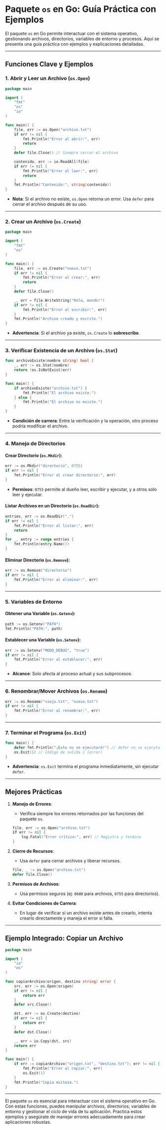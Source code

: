 # Paquete `os` en Go: Guía Práctica con Ejemplos

El paquete `os` en Go permite interactuar con el sistema operativo, gestionando archivos, directorios, variables de entorno y procesos. Aquí se presenta una guía práctica con ejemplos y explicaciones detalladas.

---

## Funciones Clave y Ejemplos

### 1. **Abrir y Leer un Archivo (`os.Open`)**
```go
package main

import (
    "fmt"
    "os"
    "io"
)

func main() {
    file, err := os.Open("archivo.txt")
    if err != nil {
        fmt.Println("Error al abrir:", err)
        return
    }
    defer file.Close() // Siempre cerrar el archivo

    contenido, err := io.ReadAll(file)
    if err != nil {
        fmt.Println("Error al leer:", err)
        return
    }
    fmt.Println("Contenido:", string(contenido))
}
```
- **Nota**: Si el archivo no existe, `os.Open` retorna un error. Usa `defer` para cerrar el archivo después de su uso.

---

### 2. **Crear un Archivo (`os.Create`)**
```go
package main

import (
    "fmt"
    "os"
)

func main() {
    file, err := os.Create("nuevo.txt")
    if err != nil {
        fmt.Println("Error al crear:", err)
        return
    }
    defer file.Close()

    _, err = file.WriteString("Hola, mundo!")
    if err != nil {
        fmt.Println("Error al escribir:", err)
    }
    fmt.Println("Archivo creado y escrito.")
}
```
- **Advertencia**: Si el archivo ya existe, `os.Create` lo **sobrescribe**.

---

### 3. **Verificar Existencia de un Archivo (`os.Stat`)**
```go
func archivoExiste(nombre string) bool {
    _, err := os.Stat(nombre)
    return !os.IsNotExist(err)
}

func main() {
    if archivoExiste("archivo.txt") {
        fmt.Println("El archivo existe.")
    } else {
        fmt.Println("El archivo no existe.")
    }
}
```
- **Condición de carrera**: Entre la verificación y la operación, otro proceso podría modificar el archivo.

---

### 4. **Manejo de Directorios**
#### Crear Directorio (`os.Mkdir`):
```go
err := os.Mkdir("directorio", 0755)
if err != nil {
    fmt.Println("Error al crear directorio:", err)
}
```
- **Permisos**: `0755` permite al dueño leer, escribir y ejecutar, y a otros solo leer y ejecutar.

#### Listar Archivos en un Directorio (`os.ReadDir`):
```go
entries, err := os.ReadDir(".")
if err != nil {
    fmt.Println("Error al listar:", err)
    return
}
for _, entry := range entries {
    fmt.Println(entry.Name())
}
```

#### Eliminar Directorio (`os.Remove`):
```go
err := os.Remove("directorio")
if err != nil {
    fmt.Println("Error al eliminar:", err)
}
```

---

### 5. **Variables de Entorno**
#### Obtener una Variable (`os.Getenv`):
```go
path := os.Getenv("PATH")
fmt.Println("PATH:", path)
```

#### Establecer una Variable (`os.Setenv`):
```go
err := os.Setenv("MODO_DEBUG", "true")
if err != nil {
    fmt.Println("Error al establecer:", err)
}
```
- **Alcance**: Solo afecta al proceso actual y sus subprocesos.

---

### 6. **Renombrar/Mover Archivos (`os.Rename`)**
```go
err := os.Rename("viejo.txt", "nuevo.txt")
if err != nil {
    fmt.Println("Error al renombrar:", err)
}
```

---

### 7. **Terminar el Programa (`os.Exit`)**
```go
func main() {
    defer fmt.Println("¡Esto no se ejecutará!") // defer no se ejecuta con os.Exit
    os.Exit(1) // Código de salida 1 (error)
}
```
- **Advertencia**: `os.Exit` termina el programa inmediatamente, sin ejecutar `defer`.

---

## Mejores Prácticas

1. **Manejo de Errores**:
   - Verifica siempre los errores retornados por las funciones del paquete `os`.
   ```go
   file, err := os.Open("archivo.txt")
   if err != nil {
       log.Fatal("Error crítico:", err) // Registra y termina
   }
   ```

2. **Cierre de Recursos**:
   - Usa `defer` para cerrar archivos y liberar recursos.
   ```go
   file, _ := os.Open("archivo.txt")
   defer file.Close()
   ```

3. **Permisos de Archivos**:
   - Usa permisos seguros (ej: `0600` para archivos, `0755` para directorios).

4. **Evitar Condiciones de Carrera**:
   - En lugar de verificar si un archivo existe antes de crearlo, intenta crearlo directamente y maneja el error si falla.

---

## Ejemplo Integrado: Copiar un Archivo
```go
package main

import (
    "io"
    "os"
)

func copiarArchivo(origen, destino string) error {
    src, err := os.Open(origen)
    if err != nil {
        return err
    }
    defer src.Close()

    dst, err := os.Create(destino)
    if err != nil {
        return err
    }
    defer dst.Close()

    _, err = io.Copy(dst, src)
    return err
}

func main() {
    if err := copiarArchivo("origen.txt", "destino.txt"); err != nil {
        fmt.Println("Error al copiar:", err)
        os.Exit(1)
    }
    fmt.Println("Copia exitosa.")
}
```

---

El paquete `os` es esencial para interactuar con el sistema operativo en Go. Con estas funciones, puedes manipular archivos, directorios, variables de entorno y gestionar el ciclo de vida de tu aplicación. Practica estos ejemplos y asegúrate de manejar errores adecuadamente para crear aplicaciones robustas.